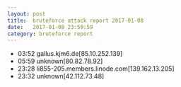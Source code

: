 ```yaml
---
layout: post
title:  bruteforce attack report 2017-01-08
date:   2017-01-08 23:59:59
category: bruteforce report
---
```


* 03:52 gallus.kjm6.de[85.10.252.139]
* 05:59 unknown[80.82.78.92]
* 23:28 li855-205.members.linode.com[139.162.13.205]
* 23:32 unknown[42.112.73.48]
